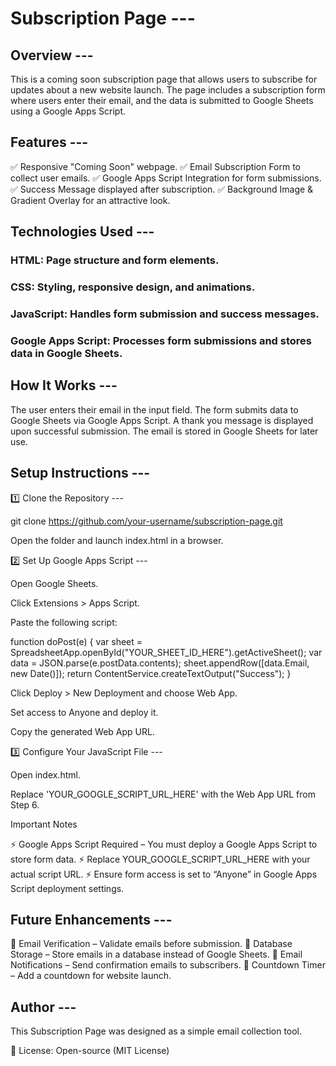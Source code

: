 # Subscription Page ---

## Overview ---
This is a coming soon subscription page that allows users to subscribe for updates about a new website launch. The page includes a subscription form where users enter their email, and the data is submitted to Google Sheets using a Google Apps Script.

## Features ---
✅ Responsive "Coming Soon" webpage.
✅ Email Subscription Form to collect user emails.
✅ Google Apps Script Integration for form submissions.
✅ Success Message displayed after subscription.
✅ Background Image & Gradient Overlay for an attractive look.
 
## Technologies Used ---

### HTML: Page structure and form elements.

### CSS: Styling, responsive design, and animations.

### JavaScript: Handles form submission and success messages.

### Google Apps Script: Processes form submissions and stores data in Google Sheets.

## How It Works ---

The user enters their email in the input field.
The form submits data to Google Sheets via Google Apps Script.
A thank you message is displayed upon successful submission.
The email is stored in Google Sheets for later use.

## Setup Instructions ---

1️⃣ Clone the Repository ---

git clone https://github.com/your-username/subscription-page.git

Open the folder and launch index.html in a browser.

2️⃣ Set Up Google Apps Script ---

Open Google Sheets.

Click Extensions > Apps Script.

Paste the following script:

function doPost(e) {
  var sheet = SpreadsheetApp.openById("YOUR_SHEET_ID_HERE").getActiveSheet();
  var data = JSON.parse(e.postData.contents);
  sheet.appendRow([data.Email, new Date()]);
  return ContentService.createTextOutput("Success");
}

Click Deploy > New Deployment and choose Web App.

Set access to Anyone and deploy it.

Copy the generated Web App URL.

3️⃣ Configure Your JavaScript File ---

Open index.html.

Replace 'YOUR_GOOGLE_SCRIPT_URL_HERE' with the Web App URL from Step 6.

Important Notes

⚡ Google Apps Script Required – You must deploy a Google Apps Script to store form data.
⚡ Replace YOUR_GOOGLE_SCRIPT_URL_HERE with your actual script URL.
⚡ Ensure form access is set to “Anyone” in Google Apps Script deployment settings.

## Future Enhancements ---
🔹 Email Verification – Validate emails before submission.
🔹 Database Storage – Store emails in a database instead of Google Sheets.
🔹 Email Notifications – Send confirmation emails to subscribers.
🔹 Countdown Timer – Add a countdown for website launch.

## Author ---

This Subscription Page was designed as a simple email collection tool.

📜 License: Open-source (MIT License)